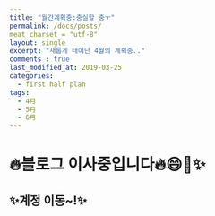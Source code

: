 ```yaml
---
title: "월간계획충:충실할 충ㅜ"
permalink: /docs/posts/
meat charset = "utf-8"
layout: single
excerpt: "새롭게 태어난 4월의 계획충.."
comments : true
last_modified_at: 2019-03-25
categories:
  - first half plan
tags:
  - 4月
  - 5月
  - 6月
---
```

<html>
<head>
<h1>🔥블로그 이사중입니다🔥😄🚀✨</h1>    
</head>

<body>
<h2>✨계정 이동~!✨</h2>
<p>
</p>

</body>
</html>